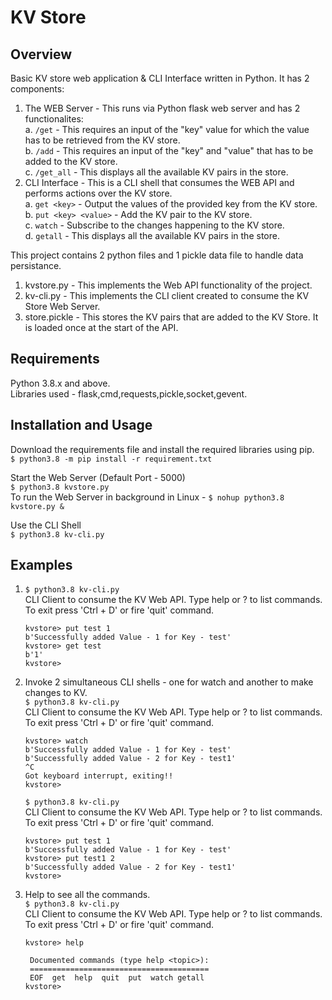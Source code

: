 # KV Store

## Overview
Basic KV store web application & CLI Interface written in Python. It has 2 components:
1. The WEB Server - This runs via Python flask web server and has 2 functionalites:  
   a. `/get` - This requires an input of the "key" value for which the value has to be retrieved from the KV store.  
   b. `/add` - This requires an input of the "key" and "value" that has to be added to the KV store.  
   c. `/get_all` - This displays all the available KV pairs in the store.  
2. CLI Interface - This is a CLI shell that consumes the WEB API and performs actions over the KV store.  
   a. `get <key>` - Output the values of the provided key from the KV store.  
   b. `put <key> <value>` - Add the KV pair to the KV store.  
   c. `watch` - Subscribe to the changes happening to the KV store.  
   d. `getall` - This displays all the available KV pairs in the store.  
  
This project contains 2 python files and 1 pickle data file to handle data persistance.
1. kvstore.py - This implements the Web API functionality of the project.
2. kv-cli.py - This implements the CLI client created to consume the KV Store Web Server.
3. store.pickle - This stores the KV pairs that are added to the KV Store. It is loaded once at the start of the API.

## Requirements
  Python 3.8.x and above.   
  Libraries used - flask,cmd,requests,pickle,socket,gevent.  

## Installation and Usage
  Download the requirements file and install the required libraries using pip.  
  `$ python3.8 -m pip install -r requirement.txt`  
  
  Start the Web Server (Default Port - 5000)  
  `$ python3.8 kvstore.py`  
  To run the Web Server in background in Linux - `$ nohup python3.8 kvstore.py &`  
  
  Use the CLI Shell  
  `$ python3.8 kv-cli.py`  
  
## Examples
  1. `$ python3.8 kv-cli.py`  
      CLI Client to consume the KV Web API. Type help or ? to list commands. To exit press 'Ctrl + D' or fire 'quit' command.  
      ```
      kvstore> put test 1  
      b'Successfully added Value - 1 for Key - test'  
      kvstore> get test  
      b'1'
      kvstore>  
      ```
      
  2. Invoke 2 simultaneous CLI shells - one for watch and another to make changes to KV.  
   `$ python3.8 kv-cli.py`  
      CLI Client to consume the KV Web API. Type help or ? to list commands. To exit press 'Ctrl + D' or fire 'quit' command.  
      ```
      kvstore> watch  
      b'Successfully added Value - 1 for Key - test'  
      b'Successfully added Value - 2 for Key - test1'  
      ^C  
      Got keyboard interrupt, exiting!!  
      kvstore>  
      ```
     `$ python3.8 kv-cli.py`  
        CLI Client to consume the KV Web API. Type help or ? to list commands. To exit press 'Ctrl + D' or fire 'quit' command.  
        ```
        kvstore> put test 1    
        b'Successfully added Value - 1 for Key - test'  
        kvstore> put test1 2  
        b'Successfully added Value - 2 for Key - test1'  
        kvstore>  
        ```      
  3. Help to see all the commands.  
       `$ python3.8 kv-cli.py`  
        CLI Client to consume the KV Web API. Type help or ? to list commands. To exit press 'Ctrl + D' or fire 'quit' command.  
        ```
        kvstore> help  

         Documented commands (type help <topic>):
         ========================================
         EOF  get  help  quit  put  watch getall  
        kvstore>  
        ```
